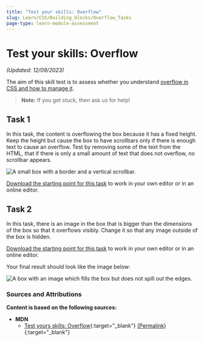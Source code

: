 ```yaml
---
title: "Test your skills: Overflow"
slug: Learn/CSS/Building_blocks/Overflow_Tasks
page-type: learn-module-assessment
---
```


# Test your skills: Overflow

_(Updated: 12/09/2023)_

The aim of this skill test is to assess whether you understand [overflow in CSS and how to manage it](../../resources/css_building_blocks/overflowing_content/index.md).

> **Note:** If you get stuck, then ask us for help!

## Task 1

In this task, the content is overflowing the box because it has a fixed height. Keep the height but cause the box to have scrollbars only if there is enough text to cause an overflow. Test by removing some of the text from the HTML, that if there is only a small amount of text that does not overflow, no scrollbar appears.

![A small box with a border and a vertical scrollbar.](assets/mdn-overflow1.png)

[Download the starting point for this task](assets/overflow-scroll-download.html) to work in your own editor or in an online editor.

## Task 2

In this task, there is an image in the box that is bigger than the dimensions of the box so that it overflows visibly. Change it so that any image outside of the box is hidden.

[Download the starting point for this task](assets/overflow-hidden-download.html) to work in your own editor or in an online editor.

Your final result should look like the image below:

![A box with an image which fills the box but does not spill out the edges.](assets/mdn-overflow2.png)

### Sources and Attributions

**Content is based on the following sources:**

- **MDN**
  - [Test yours skills: Overflow](https://developer.mozilla.org/en-US/docs/Learn/CSS/Building_blocks/Overflow_Tasks){:target="_blank"} [(Permalink)](https://github.com/mdn/content/blob/d45f6c3733728f0eefdb7fd4b9a84c4858b35fd1/files/en-us/learn/css/building_blocks/overflow_tasks/index.md){:target="_blank"}